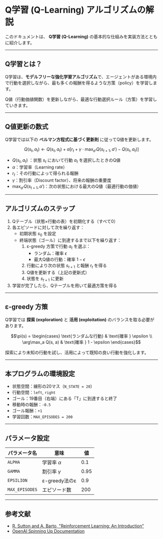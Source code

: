 # Q学習 (Q-Learning) アルゴリズムの解説

このドキュメントは、 **Q学習 (Q-Learning)** の基本的な仕組みを実装方法とともに紹介します。

---

## Q学習とは？

Q学習は、**モデルフリーな強化学習アルゴリズム**で、エージェントがある環境内で行動を選択しながら、最も多くの報酬を得るような方策（policy）を学習します。

Q値（行動価値関数）を更新しながら、最適な行動選択ルール（方策）を学習していきます。

---

## Q値更新の数式

Q学習では以下の **ベルマン方程式に基づく更新則** に従ってQ値を更新します。

```math
Q(s_t, a_t) \leftarrow Q(s_t, a_t) + \alpha \left[ r_t + \gamma \cdot \max_{a'} Q(s_{t+1}, a') - Q(s_t, a_t) \right]
```

- $`Q(s_t, a_t)`$ ：状態 $`s_t`$ において行動 $`a_t`$ を選択したときのQ値
- $`\alpha`$：学習率（Learning rate）
- $`r_t`$：その行動によって得られる報酬
- $`\gamma`$：割引率（Discount factor）、将来の報酬の重要度
- $`\max_{a'} Q(s_{t+1}, a')`$：次の状態における最大のQ値（最適行動の価値）

---

## アルゴリズムのステップ

1. Qテーブル（状態×行動の表）を初期化する（すべて0）
2. 各エピソードに対して次を繰り返す：
    - 初期状態 $`s_0`$ を設定
    - 終端状態（ゴール）に到達するまで以下を繰り返す：
        1. ε-greedy 方策で行動 $`a_t`$ を選ぶ：
            - ランダム：確率 $`\epsilon`$
            - 最大Q値の行動：確率 $`1-\epsilon`$
        2. 行動により次の状態 $`s_{t+1}`$ と報酬 $`r_t`$ を得る
        3. Q値を更新する（上記の更新式）
        4. 状態を $`s_{t+1}`$ に更新
3. 学習が完了したら、Qテーブルを用いて最適方策を得る

---

## ε-greedy 方策

Q学習では **探索 (exploration)** と **活用 (exploitation)** のバランスを取る必要があります。

```math
\pi(s) =
\begin{cases}
\text{ランダムな行動} & \text{確率 } \epsilon \\
\arg\max_a Q(s, a) & \text{確率 } 1 - \epsilon
\end{cases}
```

探索により未知の行動を試し、活用によって既知の良い行動を強化します。

---

## 本プログラムの環境設定

- 状態空間：線形の20マス（`N_STATE = 20`）
- 行動空間：`left`, `right`
- ゴール：19番目（右端）にある「T」に到達すると終了
- 移動時の報酬：`-0.5`
- ゴール報酬：`+1`
- 学習回数：`MAX_EPISODES = 200`

---

## パラメータ設定

| パラメータ名 | 意味 | 値 |
|--------------|------|----|
| `ALPHA`      | 学習率 $`\alpha`$ | 0.1 |
| `GAMMA`      | 割引率 $`\gamma`$ | 0.95 |
| `EPSILION`   | ε-greedy法のε       | 0.9 |
| `MAX_EPISODES` | エピソード数     | 200 |

---

## 参考文献

- [R. Sutton and A. Barto, "Reinforcement Learning: An Introduction"](https://web.stanford.edu/class/psych209/Readings/SuttonBartoIPRLBook2ndEd.pdf)
- [OpenAI Spinning Up Documentation](https://spinningup.openai.com/)